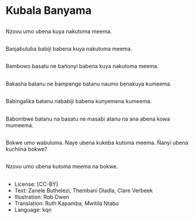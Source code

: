 # Kubala Banyama

##
Nzovu umo ubena kuya nakutoma meema.

##
Banjabuluba babiji babena kuya nakutoma meema.

##
Bambowo basatu ne bañonyi babena kuya nakutoma meema.

##
Bakasha batanu ne bampenge batanu naumo benakuya kumeema.

##
Babingalika batanu nababiji babena kunyemena kumeema.

##
Babombwe batanu na basatu ne masabi atanu na ana abena kowa mumeema.

##
Bokwe umo wabuluma. Naye ubena kukeba kutoma meema. Ñanyi ubena kuchiina bokwe?

##
Nzovu umo ubena kutoma meema na bokwe.

##
* License: [CC-BY]
* Text: Zanele Buthelezi, Thembani Dladla, Clare Verbeek
* Illustration: Rob Owen
* Translation: Ruth Kapamba, Mwitila Ntabo
* Language: kqn
